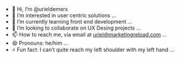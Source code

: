 - 👋 Hi, I’m @urieldemers
- 👀 I’m interested in user centric solutions ...
- 🌱 I’m currently learning front end development ...
- 💞️ I’m looking to collaborate on UX Desing projects ...
- 📫 How to reach me, via email at uriel@marketingreload.com ...
- 😄 Pronouns: he/him ...
- ⚡ Fun fact: I can’t quite reach my left shoulder with my left hand ...

<!---
urieldemers/urieldemers is a ✨ special ✨ repository because its `README.md` (this file) appears on your GitHub profile.
You can click the Preview link to take a look at your changes.
--->

